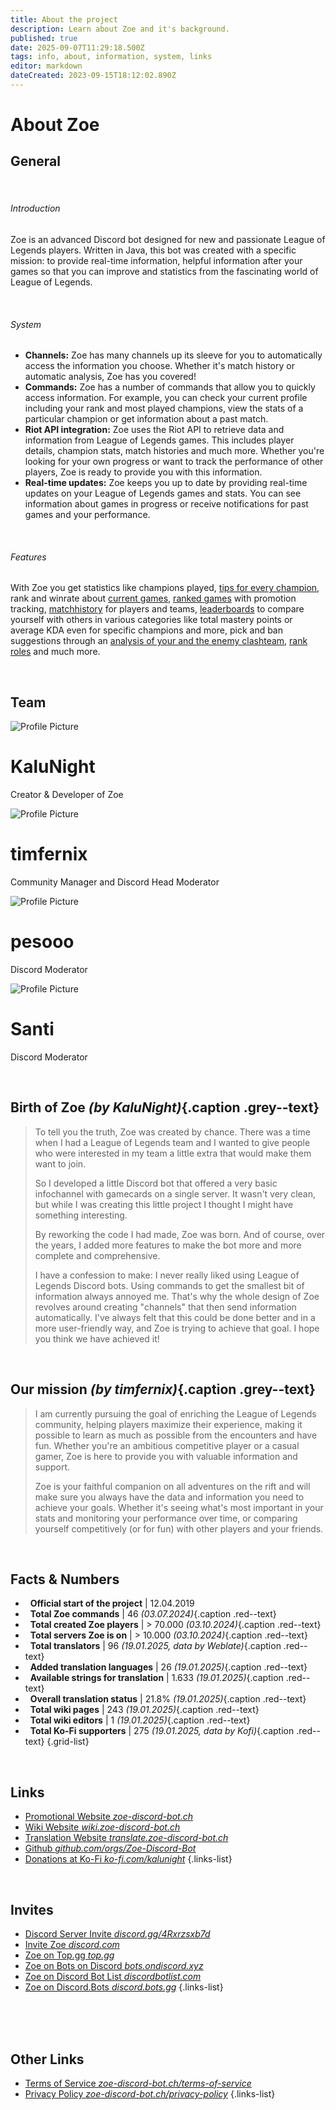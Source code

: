 ```yaml
---
title: About the project
description: Learn about Zoe and it's background.
published: true
date: 2025-09-07T11:29:18.500Z
tags: info, about, information, system, links
editor: markdown
dateCreated: 2023-09-15T18:12:02.890Z
---
```


# About Zoe

## General

<br>

###### Introduction

Zoe is an advanced Discord bot designed for new and passionate League of Legends players. Written in Java, this bot was created with a specific mission: to provide real-time information, helpful information after your games so that you can improve and statistics from the fascinating world of League of Legends.

<br>

###### System
- **Channels:** Zoe has many channels up its sleeve for you to automatically access the information you choose. Whether it's match history or automatic analysis, Zoe has you covered!
- **Commands:** Zoe has a number of commands that allow you to quickly access information. For example, you can check your current profile including your rank and most played champions, view the stats of a particular champion or get information about a past match.
- **Riot API integration:** Zoe uses the Riot API to retrieve data and information from League of Legends games. This includes player details, champion stats, match histories and much more. Whether you're looking for your own progress or want to track the performance of other players, Zoe is ready to provide you with this information.
- **Real-time updates:** Zoe keeps you up to date by providing real-time updates on your League of Legends games and stats. You can see information about games in progress or receive notifications for past games and your performance.

<br>

###### Features
With Zoe you get statistics like champions played, [tips for every champion](/en/features/champion-analysis), rank and winrate about [current games](/en/features/infochannel), [ranked games](/en/features/rankchannel) with promotion tracking,  [matchhistory](/en/features/matchhistorychannel) for players and teams, [leaderboards](/en/features/leaderboards) to compare yourself with others in various categories like total mastery points or average KDA even for specific champions and more, pick and ban suggestions through an [analysis of your and the enemy clashteam](/en/features/clashchannel), [rank roles](/en/features/rankroles) and much more. 

<br>

## Team
<div class="profiles-wrapper">
  <div class="profile-container">
    <div class="banner" style="background-image: url('https://cdn.discordapp.com/banners/228541163966038016/a_94be0b6f71f6c8abf2ea8ed5162b4d12.gif?size=1024');"></div> 
    <div class="profile-content">
      <img class="profile-picture" src="https://cdn.discordapp.com/avatars/228541163966038016/da622447f7677a6c518919f39647a3ad.png?size=1024" alt="Profile Picture"> 
      <div class="profile-info">
        <h1>KaluNight</h1>
        <p>Creator & Developer of Zoe</p>
      </div>
    </div>
  </div>
  <div class="profile-container">
    <div class="banner" style="background-image: url('https://cdn.discordapp.com/banners/589773984447463434/34b80da188c5c0fb56c2f03eb224cc68.png?size=1024');"></div> 
    <div class="profile-content">
      <img class="profile-picture" src="https://cdn.discordapp.com/avatars/589773984447463434/6fc6c6f574cf15e8a51258dea37e13b4.png?size=1024" alt="Profile Picture"> 
      <div class="profile-info">
        <h1>timfernix</h1>
        <p>Community Manager and Discord Head Moderator</p>
      </div>
    </div>
  </div>
  <div class="profile-container">
    <div class="banner" style="background-image: url('');"></div> 
    <div class="profile-content">
      <img class="profile-picture" src="https://cdn.discordapp.com/avatars/557297296526671872/15d3980d81ea4b34f69798f149aeee52.png?size=1024" alt="Profile Picture"> 
      <div class="profile-info">
        <h1>pesooo</h1>
        <p>Discord Moderator</p>
      </div>
    </div>
  </div>
  <div class="profile-container">
    <div class="banner" style="background-image: url('');"></div> 
    <div class="profile-content">
      <img class="profile-picture" src="https://cdn.discordapp.com/avatars/323247267802906624/13aa77961291cd2d29325caa9305cda7.png?size=1024" alt="Profile Picture"> 
      <div class="profile-info">
        <h1>Santi</h1>
        <p>Discord Moderator</p>
      </div>
    </div>
  </div>
</div>
<br>

## Birth of Zoe *(by KaluNight)*{.caption .grey--text}
> To tell you the truth, Zoe was created by chance. There was a time when I had a League of Legends team and I wanted to give people who were interested in my team a little extra that would make them want to join.
>
> So I developed a little Discord bot that offered a very basic infochannel with gamecards on a single server. It wasn't very clean, but while I was creating this little project I thought I might have something interesting.
>
> By reworking the code I had made, Zoe was born. And of course, over the years, I added more features to make the bot more and more complete and comprehensive.
>
> I have a confession to make: I never really liked using League of Legends Discord bots. Using commands to get the smallest bit of information always annoyed me. That's why the whole design of Zoe revolves around creating "channels" that then send information automatically. I've always felt that this could be done better and in a more user-friendly way, and Zoe is trying to achieve that goal. I hope you think we have achieved it!

<br>

## Our mission *(by timfernix)*{.caption .grey--text}
> I am currently pursuing the goal of enriching the League of Legends community, helping players maximize their experience, making it possible to learn as much as possible from the encounters and have fun. Whether you're an ambitious competitive player or a casual gamer, Zoe is here to provide you with valuable information and support.
>
> Zoe is your faithful companion on all adventures on the rift and will make sure you always have the data and information you need to achieve your goals.
Whether it's seeing what's most important in your stats and monitoring your performance over time, or comparing yourself competitively (or for fun) with other players and your friends.

<br>

## Facts & Numbers

- <i class="mdi mdi-calendar"></i>  &nbsp; **Official start of the project** | 12.04.2019	
- <i class="mdi mdi-slash-forward-box"></i>  &nbsp; **Total Zoe commands** | 46 *(03.07.2024)*{.caption .red--text}
- <i class="mdi mdi-account"></i>  &nbsp; **Total created Zoe players** | > 70.000 *(03.10.2024)*{.caption .red--text}
- <i class="mdi mdi-server"></i>  &nbsp; **Total servers Zoe is on** | > 10.000 *(03.10.2024)*{.caption .red--text}
- <i class="mdi mdi-account"></i>  &nbsp; **Total translators** | 96 *(19.01.2025, data by Weblate)*{.caption .red--text}
- <i class="mdi mdi-translate"></i>  &nbsp; **Added translation languages** | 26 *(19.01.2025)*{.caption .red--text}
- <i class="mdi mdi-translate"></i>  &nbsp; **Available strings for translation** | 1.633 *(19.01.2025)*{.caption .red--text}	
- <i class="mdi mdi-translate"></i>  &nbsp; **Overall translation status** | 21.8% *(19.01.2025)*{.caption .red--text}
- <i class="mdi mdi-library"></i>  &nbsp; **Total wiki pages** | 243 *(19.01.2025)*{.caption .red--text}
- <i class="mdi mdi-account"></i>  &nbsp; **Total wiki editors** | 1 *(19.01.2025)*{.caption .red--text}
- <i class="mdi mdi-gift"></i>  &nbsp; **Total Ko-Fi supporters** | 275 *(19.01.2025, data by Kofi)*{.caption .red--text}
{.grid-list}

<br>

## Links
- [<i class="mdi mdi-home"></i> Promotional Website *zoe-discord-bot.ch*](https://zoe-discord-bot.ch/)
- [<i class="mdi mdi-library"></i> Wiki Website *wiki.zoe-discord-bot.ch*](https://wiki.zoe-discord-bot.ch/en/home/)
- [<i class="mdi mdi-translate"></i> Translation Website *translate.zoe-discord-bot.ch*](https://translate.zoe-discord-bot.ch/)
- [<i class="mdi mdi-code-braces"></i> Github *github.com/orgs/Zoe-Discord-Bot*](https://github.com/orgs/Zoe-Discord-Bot/)
- [<i class="mdi mdi-gift"></i> Donations at Ko-Fi *ko-fi.com/kalunight*](https://ko-fi.com/kalunight)
{.links-list}

<br>

## Invites
- [Discord Server Invite *discord.gg/4Rxrzsxb7d*](https://discord.gg/4Rxrzsxb7d)
- [Invite Zoe *discord.com*](https://discord.com/oauth2/authorize?client_id=550737379460382752&scope=bot%20applications.commands&permissions=397553298512&response_type=code&redirect_uri=https%3A%2F%2Fzoe-discord-bot.ch%2FThanksYou.html)
- [Zoe on Top.gg *top.gg*](https://top.gg/bot/550737379460382752)
- [Zoe on Bots on Discord *bots.ondiscord.xyz*](https://bots.ondiscord.xyz/bots/550737379460382752)
- [Zoe on Discord Bot List *discordbotlist.com*](https://discordbotlist.com/bots/zoe)
- [Zoe on Discord.Bots *discord.bots.gg*](https://discord.bots.gg/bots/550737379460382752)
{.links-list}

<br><br><br>

## Other Links
- [<i class="mdi mdi-shield-check-outline"></i> Terms of Service *zoe-discord-bot.ch/terms-of-service*](https://zoe-discord-bot.ch/terms-of-service.html)
- [<i class="mdi mdi-shield-lock-outline"></i> Privacy Policy *zoe-discord-bot.ch/privacy-policy*](https://zoe-discord-bot.ch/privacy-policy.html)
{.links-list}